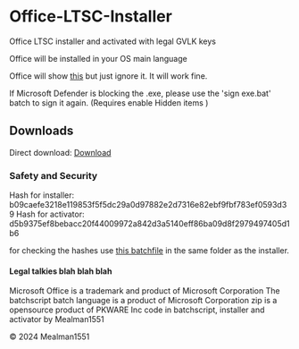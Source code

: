 # Office-LTSC-Installer
Office LTSC installer and activated with legal GVLK keys

Office will be installed in your OS main language

Office will show [this](https://i.ibb.co/ZGLXjxb/Schermafbeelding-2024-08-22-094545.png) but just ignore it. It will work fine.

If Microsoft Defender is blocking the .exe, please use the 'sign exe.bat' batch to sign it again. (Requires enable Hidden items )

## Downloads
Direct download: [Download](https://github.com/Mealman1551/Office-LTSC-Installer/raw/main/Microsoft%20Office%202021%20ProPlus.zip)

### Safety and Security
Hash for installer: b09caefe3218e119853f5f5dc29a0d97882e2d7316e82ebf9fbf783ef0593d39
Hash for activator: d5b9375ef8bebacc20f44009972a842d3a5140eff86ba09d8f2979497405d1b6

for checking the hashes use [this batchfile](https://s3.filebin.net/filebin/aad367b299968e5d83cfd54787d2b9c1ccd680fb2fc4c6aec2c9026a7380feb7/4dac4e6408981ce869b92e9ba0d24a7f339a08e15af27fe13bf18ec04a3b3365?X-Amz-Algorithm=AWS4-HMAC-SHA256&X-Amz-Credential=7pMj6hGeoKewqmMQILjm%2F20240822%2Fus-east-1%2Fs3%2Faws4_request&X-Amz-Date=20240822T163114Z&X-Amz-Expires=60&X-Amz-SignedHeaders=host&response-cache-control=max-age%3D60&response-content-disposition=filename%3D%22Meal_s_Hash_Checker_for_Office_LTSC_Installer__Github_.bat%22&response-content-type=text%2Fplain%3B%20charset%3Dutf-8&X-Amz-Signature=bd2cfd3814e809b54c37e0df0455cfb01084e850d14dc7f2a640fa065869eaf2) in the same folder as the installer.

#### Legal talkies blah blah blah
Microsoft Office is a trademark and product of Microsoft Corporation
The batchscript batch language is a product of Microsoft Corporation
zip is a opensource product of PKWARE Inc
code in batchscript, installer and activator by Mealman1551

© 2024 Mealman1551
